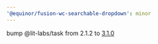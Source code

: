 ```yaml
---
'@equinor/fusion-wc-searchable-dropdown': minor
---
```


bump @lit-labs/task from 2.1.2 to [3.1.0](https://github.com/lit/lit/blob/main/packages/labs/task/CHANGELOG.md#310)
